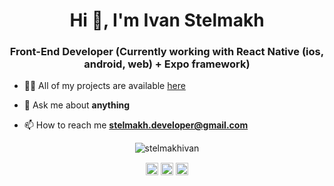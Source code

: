 <!--
**stelmakhivan/stelmakhivan** is a ✨ _special_ ✨ repository because its `README.md` (this file) appears on your GitHub profile.

Here are some ideas to get you started:

- 🔭 I’m currently working on ...
- 🌱 I’m currently learning ...
- 👯 I’m looking to collaborate on ...
- 🤔 I’m looking for help with ...
- 💬 Ask me about ...
- 📫 How to reach me: ...
- 😄 Pronouns: ...
- ⚡ Fun fact: ...
-->

<h1 align="center">Hi 👋, I'm Ivan Stelmakh </h1>
<h3 align="center">Front-End Developer (Currently working with React Native (ios, android, web) + Expo framework)</h3>

- 👨‍💻 All of my projects are available  [here](https://github.com/stelmakhivan?tab=repositories)

- 💬 Ask me about **anything**

- 📫 How to reach me **stelmakh.developer@gmail.com**


<p align="center"> 
  <img src="https://github-readme-stats.vercel.app/api?username=stelmakhivan&show_icons=true" alt="stelmakhivan" />
 </p>

<p align="center">
<a href="https://www.linkedin.com/in/ivan-stelmakh/" target="blank"><img align="center" src="https://cdn.jsdelivr.net/npm/simple-icons@3.0.1/icons/linkedin.svg" alt="https://www.linkedin.com/in/ivan-stelmakh/" height="20" width="20" /></a>
  <a href="https://www.facebook.com/stelmakh.ivan" target="blank"><img align="center" src="https://cdn.jsdelivr.net/npm/simple-icons@3.0.1/icons/facebook.svg" alt="https://www.facebook.com/stelmakh.ivan" height="20" width="20" /></a>
  <a href="https://www.instagram.com/vanya.stelmakh/" target="blank"><img align="center" src="https://cdn.jsdelivr.net/npm/simple-icons@3.0.1/icons/instagram.svg" alt="https://www.instagram.com/vanya.stelmakh/" height="20" width="20" /></a>
</p>
